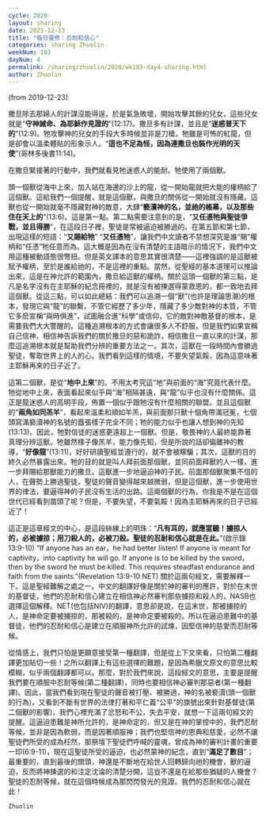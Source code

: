 ```yaml
---
cycle: 2020
layout: sharing
date: 2021-12-23
title: "每日靈修：忍耐和信心"
categories: sharing Zhuolin
weekNum: 103
dayNum: 4
permalink: /sharing/zhuolin/2020/wk103-day4-sharing.html
author: Zhuolin
---
```

(from 2019-12-23)

撒旦除去那婦人的計謀沒能得逞，於是氣急敗壞，開始攻擊其餘的兒女，這些兒女就是“**守神誡命、為耶穌作見證的**”(12:17)。撒旦多有計謀，並且是“**迷惑普天下的**”(12:9)。牠攻擊神的兒女的手段大多時候並非是刀槍。牠雖是可怖的紅龍，但是卻會以溫柔體貼的形象示人。“**這也不足為怪，因為連撒旦也裝作光明的天使**”(哥林多後書11:14)。  

在撒旦緊接著的行動中，我們就看見牠迷惑人的能耐。牠使用了兩個獸。  

頭一個獸從海中上來，加入站在海邊的沙上的龍，從一開始龍就把大能的權柄給了這個獸。這給我們一個提醒，就是這個獸，與撒旦的關係從一開始就沒有隱藏。這獸也從一開始就毫不隱藏對神的敵意，大肆“**褻瀆神的名，並祂的帳幕，以及那些住在天上的**”(13:6)。這是第一點。第二點需要注意到的是，“**又任憑牠與聖徒爭戰，並且得勝**”，在這段日子裡，聖徒是常被逼迫被勝過的。在第五節和第七節，出現這樣的短語：“**又賜給牠**” “**又任憑牠**”，讓我們中文讀者不禁想深究是誰“賜”權柄和“任憑”牠任意而為。這大概是因為在沒有清楚的主語暗示的情況下，我們中文用這種被動語態很彆扭。但是英文譯本的意思其實很清楚——這裡強調的是這獸被賦予權柄，至於是誰給祂的，不是這裡的重點。當然，從聖經的基本道理可以推論出來，這是在神允許的範圍內，撒旦給這獸的權柄。關於這頭一個獸的第三點，是凡是名字沒有在主耶穌的紀念冊裡的，就是沒有被揀選得蒙救恩的，都一致地去拜這個獸。從這三點，可以如此總結：我們可以追溯一個“獸”(也許是理論思潮)的根本，發現它與“龍”的聯繫，不管它經歷了多少年，隱藏了多少敵對神的本質，不管它多麽宣稱“與時俱進”，試圖融合進“科學”或信仰，它的敵對神敵基督的根本，是需要我們大大警醒的。這種追溯根本的方式會讓很多人不舒服，但是我們如果宣稱自己信神，相信神告訴我們的關於撒旦的惡和詭詐，相信撒旦一直以來的計謀，那麼這追溯根本就是幫助我們分辨的重要方法之一。其次，這獸在一段時間內會勝過聖徒，奪取世界上的人的心。我們看到這樣的情境，不要失望氣餒，因為這意味著主耶穌再來的日子近了。  

這第二個獸，是從“**地中上來**”的。不用太考究這“地”與前面的“海”究竟代表什麼。牠從地中上來，表面看起來似乎與“海”相隔甚遠，與“龍”似乎也沒有什麼關係。這正是龍迷惑人的高明手段，佈置一個似乎跟牠沒有什麼相關的聯盟。並且這個獸的“**兩角如同羔羊**”，看起來溫柔和順如羊羔，與前面那只獸十個角帶滿冠冕，七個頭寫滿褻瀆神的名號的囂張樣子完全不同；牠的能力似乎也讓人想到神的先知(13:13)。因此，牠對信徒的迷惑更遠超上一個獸。但是，敬畏神的人最終能靠著真理分辨這獸。牠雖然樣子像羔羊，能力像先知，但是所說的話卻偏離神的教導，“**好像龍**”(13:11)，好好研讀聖經並遵行的，就不會被矇騙；其次，這獸的目的終久必然暴露出來。牠的目的就是叫人拜前面那個獸，並同前面拜獸的人一樣，進一步拜賜給那獸能力的撒旦。這獸進一步地逼迫神的子民。前面那個獸聚集不信的人，在聲勢上勝過聖徒，聖徒的聲音變得越來越微弱，但是這個獸，進一步使用世界的律法，要逼得神的子民沒有生活的出路。這兩個獸的行為，你我是不是在這個世代已經看到苗頭了呢？但是，不要失望，不要氣餒！因為主耶穌再來的日子已經近了！  

這正是這章經文的中心，是這段絲線上的明珠：“**凡有耳的，就應當聽！擄掠人的，必被擄掠；用刀殺人的，必被刀殺。聖徒的忍耐和信心就是在此。**”(啟示錄13:9-10) “If anyone has an ear，he had better listen! If anyone is meant for captivity，into captivity he will go. If anyone is to be killed by the sword，then by the sword he must be killed. This requires steadfast endurance and faith from the saints.”(Revelation 13:9-10 NET) 關於這兩句經文，需要解釋一下。這是聖經難解之處之一。中文的翻譯好像是關於神的審判的應許，對於在末世的基督徒，他們的忍耐和信心建立在相信神必然審判那些擄掠和殺人的，NASB也選擇這個解釋。NET(也包括NIV)的翻譯，意思卻是說，在這末世，那被擄掠的人，是神命定要被擄掠的，那被殺的，是神命定要被殺的。所以在逼迫患難中的基督徒，他們的忍耐和信心是建立在順服神所允許的試煉，因堅信神的慈愛而忍耐等候。  

從情感上，我們只怕是更願意接受第一種翻譯，但是從上下文來看，只怕第二種翻譯更加貼切一些！之所以翻譯上有這些選擇的難題，是因為希臘文原文的意思比較模糊，似乎兩個翻譯都可以。那麼，對於我們來說，這段經文的意思，主要是提醒我們要在順服中忍耐等候(第二種翻譯)，同時也要相信神必審判那惡者(第一種翻譯)。因此，當我們看到現在聖徒的聲音被打壓、被勝過，神的名被褻瀆(頭一個獸的行為)，又看到不斷有世界的法律打著和平仁義“公平”的旗號出來針對基督徒(第二個獸的影響)，我們心裡充滿了忿怒和不公，失去平安，就想一下這兩句經文的提醒。這逼迫患難是神所允許的，是神命定的，但又是在神的掌控中的，我們忍耐等候，並非是因為軟弱，而是因著順服神；我們也堅信神的恩典和慈愛，必然不讓聖徒們所受的成為枉然，那祭壇下聖徒們呼喊的靈魂，曾成為神的審判計畫的重要一印(6:9-11)，現在這聖徒所受的逼迫，也必然蒙神的紀念，直到“**滿足了數目**”；最重要的，直到最後的關頭，神還是不斷地在給世人回轉歸向祂的機會，獸的逼迫，反而將神揀選的和注定沈淪的清楚分開，這豈不還是在給那些猶疑的人機會？聖徒的忍耐等候，就在這個時候成為那閃閃發光的見證。我們的忍耐和信心就在此！  

`Zhuolin`  
